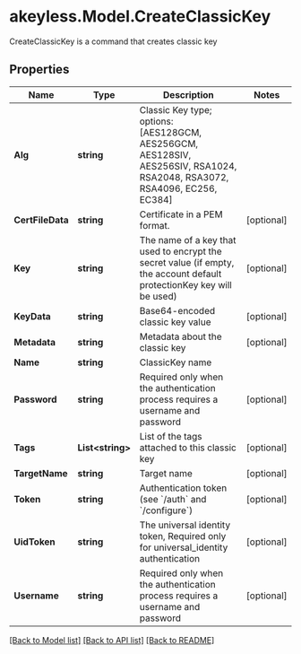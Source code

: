 # akeyless.Model.CreateClassicKey
CreateClassicKey is a command that creates classic key
## Properties

Name | Type | Description | Notes
------------ | ------------- | ------------- | -------------
**Alg** | **string** | Classic Key type; options: [AES128GCM, AES256GCM, AES128SIV, AES256SIV, RSA1024, RSA2048, RSA3072, RSA4096, EC256, EC384] | 
**CertFileData** | **string** | Certificate in a PEM format. | [optional] 
**Key** | **string** | The name of a key that used to encrypt the secret value (if empty, the account default protectionKey key will be used) | [optional] 
**KeyData** | **string** | Base64-encoded classic key value | [optional] 
**Metadata** | **string** | Metadata about the classic key | [optional] 
**Name** | **string** | ClassicKey name | 
**Password** | **string** | Required only when the authentication process requires a username and password | [optional] 
**Tags** | **List&lt;string&gt;** | List of the tags attached to this classic key | [optional] 
**TargetName** | **string** | Target name | [optional] 
**Token** | **string** | Authentication token (see &#x60;/auth&#x60; and &#x60;/configure&#x60;) | [optional] 
**UidToken** | **string** | The universal identity token, Required only for universal_identity authentication | [optional] 
**Username** | **string** | Required only when the authentication process requires a username and password | [optional] 

[[Back to Model list]](../README.md#documentation-for-models) [[Back to API list]](../README.md#documentation-for-api-endpoints) [[Back to README]](../README.md)

